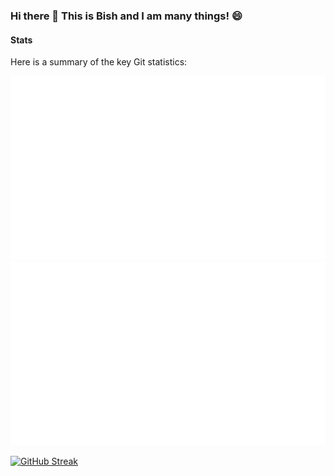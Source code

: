 ### Hi there 👋 This is Bish and I am many things! 😄
 
<!--
**TheEverlastingBish/TheEverlastingBish** is a ✨ _special_ ✨ repository because its `README.md` (this file) appears on your GitHub profile.

Here are some ideas to get you started:

- 🔭 I’m currently working on ...
- 🌱 I’m currently learning ...
- 👯 I’m looking to collaborate on ...
- 🤔 I’m looking for help with ...
- 💬 Ask me about ...
- 📫 How to reach me: ...
- 😄 Pronouns: ...
- ⚡ Fun fact: ...
-->

#### Stats

Here is a summary of the key Git statistics:

![](https://github.com/TheEverlastingBish/github-stats/blob/master/generated/overview.svg)
![](https://github.com/TheEverlastingBish/github-stats/blob/master/generated/languages.svg)

[![GitHub Streak](https://streak-stats.demolab.com/?user=TheEverlastingBish)](https://git.io/streak-stats)

<!--Themes: dark, radical, merko, gruvbox, tokyonight, onedark, cobalt, synthwave, highcontrast, dracula -->
<!-- ![Bish's GitHub stats](https://github-readme-stats.vercel.app/api?username=TheEverlastingBish&show_icons=true&theme=tokyonight&title_color='#8E44AD') -->

<!--[![Top Langs](https://github-readme-stats.vercel.app/api/top-langs/?username=anuraghazra&langs_count=8)](https://github.com/anuraghazra/github-readme-stats)-->
<!--[![Top Langs](https://github-readme-stats.vercel.app/api/top-langs/?username=anuraghazra&hide=javascript,html)](https://github.com/anuraghazra/github-readme-stats) -->

<!-- [![Top Langs](https://github-readme-stats.vercel.app/api/top-langs/?username=TheEverlastingBish&hide=html,css,tex&theme=tokyonight&title_color='#8E44AD')](https://github.com/anuraghazra/github-readme-stats) -->
